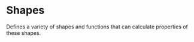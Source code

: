 # Shapes

Defines a variety of shapes and functions that can calculate properties of these shapes.

